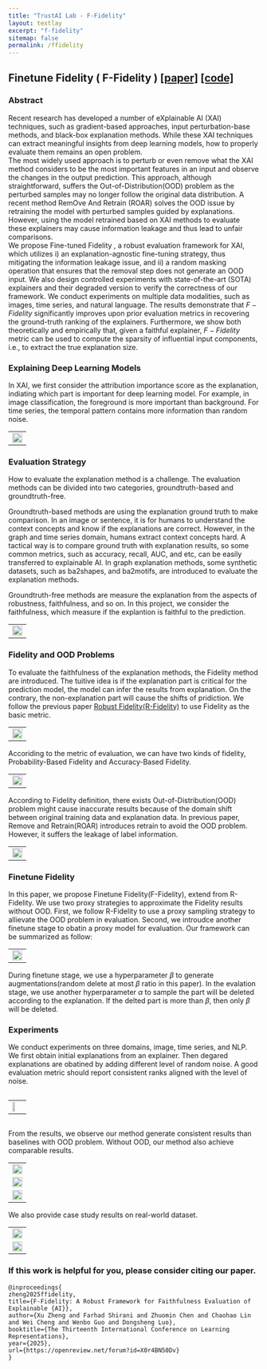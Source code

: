```yaml
---
title: "TrustAI Lab - F-Fidelity"
layout: textlay
excerpt: "f-fidelity"
sitemap: false
permalink: /ffidelity
---
```


## Finetune Fidelity ( F-Fidelity )  [[paper]](https://openreview.net/pdf?id=X0r4BN50Dv) [[code]](https://github.com/AslanDing/Finetune-Fidelity) 

### Abstract
Recent research has developed a number of eXplainable AI (XAI) techniques, such as gradient-based approaches, input perturbation-base methods, and black-box explanation methods.
While these XAI techniques can extract meaningful insights from deep learning models, how to properly evaluate them remains an open problem.  
The most widely used approach is to perturb or even remove what the XAI method considers to be the most important features in an input and observe the changes in the output prediction.
This approach, although straightforward, suffers the Out-of-Distribution(OOD) problem as the perturbed samples may no longer follow the original data distribution. 
A recent method RemOve And Retrain (ROAR) solves the OOD issue by retraining the model with perturbed samples guided by explanations. 
However, using the model retrained based on XAI methods to evaluate these explainers may cause information leakage and thus lead to unfair comparisons.  
We propose Fine-tuned Fidelity , a robust evaluation framework for XAI, which utilizes i) an explanation-agnostic fine-tuning strategy, thus mitigating the information leakage issue, and ii) a random masking operation that ensures that the removal step does not generate an OOD input.
We also design controlled experiments with state-of-the-art (SOTA) explainers and their degraded version to verify the correctness of our framework.
We conduct experiments on multiple data modalities, such as images, time series, and natural language. The results demonstrate that $F-Fidelity$ significantly improves upon prior evaluation metrics in recovering the ground-truth ranking of the explainers. 
Furthermore, we show both theoretically and empirically that, given a faithful explainer, $F-Fidelity$ metric can be used to compute the sparsity of influential input components, i.e., to extract the true explanation size. 

### Explaining Deep Learning Models
In XAI, we first consider the attribution importance score as the explanation, indiating which part is important for deep learning model. For example, in image classification, the foreground is more important than background. For time series, the temporal pattern contains more information than random noise.

<center class="explain">
<table>
  <tr>
    <td><img src="../images/ffidelity/ffid_page_1.jpg"  width = "100%" alt="" align=center /> </td>
  </tr>
 </table>
</center>


### Evaluation Strategy
How to evaluate the explanation method is a challenge. The evaluation methods can be divided into two categories, groundtruth-based and groundtruth-free.  

Groundtruth-based methods are using the explanation ground truth to make comparison. In an image or sentence, it is for humans to understand the context concepts and know if the explanations are correct. However, in the graph and time series domain, humans extract context concepts hard. A tactical way is to compare ground truth with explanation results, so some common metrics, such as accuracy, recall, AUC, and etc, can be easily transferred to explainable AI. In graph explanation methods, some synthetic datasets, such as ba2shapes, and ba2motifs, are introduced to evaluate the explanation methods. 

Groundtruth-free methods are measure the explanation from the aspects of robustness, faithfulness, and so on. In this project, we consider the faithfulness, which measure if the explantion is faithful to the prediction.

<center class="eva">
<table>
  <tr>
    <td><img src="../images/ffidelity/ffid_page_2.png"  width = "100%" alt="" align=center /> </td>
  </tr>
 </table>
</center>

### Fidelity and OOD Problems
To evaluate the faithfulness of the explanation methods, the Fidelity method are introduced. The tuitive idea is if the explanation part is critical for the prediction model, the model can infer the results from explanation. On the contrary, the non-explanation part will cause the shifts of pridiction. We follow the previous paper [Robust Fidelity(R-Fidelity)](https://trustai4s-lab.github.io/fidelity.html) to use Fidelity as the basic metric.

<center class="fidelity">
<table>
  <tr>
    <td><img src="../images/ffidelity/ffid_page_3.png"  width = "100%" alt="" align=center /> </td>
  </tr>
 </table>
</center>

Accoriding to the metric of evaluation, we can have two kinds of fidelity, Probability-Based Fidelity and Accuracy-Based Fidelity.

<center class="Tfidelity">
<table>
  <tr>
    <td><img src="../images/ffidelity/ffid_page_4.png"  width = "100%" alt="" align=center /> </td>
  </tr>
 </table>
</center>

According to Fidelity definition, there exists Out-of-Distribution(OOD) problem might cause inaccurate results because of the domain shift between original training data and explanation data. In previous paper, Remove and Retrain(ROAR) introduces retrain to avoid the OOD problem. However, it suffers the leakage of label information.

<center class="ood">
<table>
  <tr>
    <td><img src="../images/ffidelity/ffid_page_5.png"  width = "100%" alt="" align=center /> </td>
  </tr>
 </table>
</center>



### Finetune Fidelity
In this paper, we propose Finetune Fidelity(F-Fidelity), extend from R-Fidelity. We use two proxy strategies to approximate the Fidelity results without OOD. First, we follow  R-Fidelity to use a proxy sampling strategy to allievate the OOD problem in evaluation. Second, we introudce another finetune stage to obatin a proxy model for evaluation. Our framework can be summarized as follow:
<center class="ffid">
<table>
  <tr>
    <td><img src="../images/ffidelity/ffid_page_6.png"  width = "100%" alt="" align=center /> </td>
  </tr>
 </table>
</center>

During finetune stage, we use a hyperparameter $\beta$ to generate augmentations(random delete at most $\beta$ ratio in this paper). In the evalation stage, we use another hyperparameter $\alpha$ to sample the part will be deleted according to the explanation. If the delted part is more than $\beta$, then only $\beta$ will be deleted. 


### Experiments
We conduct experiments on three domains, image, time series, and NLP.  We first obtain initial explanations from an explainer. Then degared explanations are obatined by adding different level of random noise. A good evaluation metric should report consistent ranks aligned with the level of noise. 
<div style="display: flex; justify-content: center;">
<!-- <center class="GT"> -->
<table>
  <tr>
    <td><img src="../images/ffidelity/ffid_page_7.png"  width = "50%" alt="" align=center /> </td>
  </tr>
 </table>
<!-- </center> -->
</div>


From the results, we observe our method generate consistent results than baselines with OOD problem. Without OOD, our method also achieve comparable results.  

<center class="results">
<table>
  <tr>
    <td><img src="../images/ffidelity/ffid_page_8.png"  width = "100%" alt="" align=center /> </td>
</tr>
  <tr>
    <td><img src="../images/ffidelity/ffid_page_9.png"  width = "100%" alt="" align=center /> </td>
    </tr>
  <tr>
    <td><img src="../images/ffidelity/ffid_page_10.png"  width = "100%" alt="" align=center /> </td>
</tr>
 </table>
</center>

We also provide case study results on real-world dataset.
<center class="case_results">
<table>
  <tr>
    <td><img src="../images/ffidelity/ffid_page_11.png"  width = "100%" alt="" align=center /> </td>
</tr>
  <tr>
    <td><img src="../images/ffidelity/ffid_page_12.png"  width = "100%" alt="" align=center /> </td>
    </tr>
 </table>
</center>


### If this work is helpful for you, please consider citing our paper.
```angular2html
@inproceedings{
zheng2025ffidelity,
title={F-Fidelity: A Robust Framework for Faithfulness Evaluation of Explainable {AI}},
author={Xu Zheng and Farhad Shirani and Zhuomin Chen and Chaohao Lin and Wei Cheng and Wenbo Guo and Dongsheng Luo},
booktitle={The Thirteenth International Conference on Learning Representations},
year={2025},
url={https://openreview.net/forum?id=X0r4BN50Dv}
}
```

